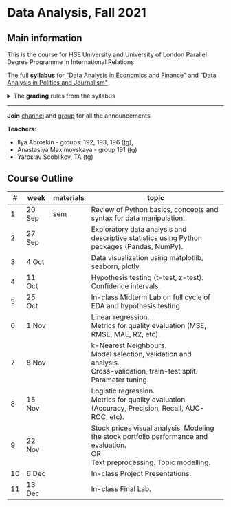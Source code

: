 # Data Analysis, Fall 2021

## Main information
This is the course for HSE University and University of London Parallel Degree Programme in International Relations

The full **syllabus** for ["Data Analysis in Economics and Finance"](https://www.hse.ru/en/edu/courses/339492557) and ["Data Analysis in Politics and Journalism"](https://www.hse.ru/en/edu/courses/339493569)

<details>
  <summary>The <b>grading</b> rules from the syllabus</summary>
  
<ul>
<li>Final grade = <ul>
<li>Home Assignment (21%) - after week 4</li>
<li>Midterm Lab (29%) - after midterm week</li>
<li>Final Lab (29%) - before exam week</li>
<li>Final Project (21%) - the last class</li>
</ul>
</li>
</ul>


  The final score will be transformed to the HSE regular scale according to the following rule:
<table>
<thead>
  <tr>
    <th>grade</th>
    <th>points</th>
  </tr>
</thead>
<tbody>
  <tr>
    <td>1</td>
    <td>0-19</td>
  </tr>
  <tr>
    <td>2</td>
    <td>20-29</td>
  </tr>
  <tr>
    <td>3</td>
    <td>30-39</td>
  </tr>
  <tr>
    <td>4</td>
    <td>40-49</td>
  </tr>
  <tr>
    <td>5</td>
    <td>50-59</td>
  </tr>
  <tr>
    <td>6</td>
    <td>60-69</td>
  </tr>
  <tr>
    <td>7</td>
    <td>70-79</td>
  </tr>
  <tr>
    <td>8</td>
    <td>80-89</td>
  </tr>
  <tr>
    <td>9</td>
    <td>90-95</td>
  </tr>
  <tr>
    <td>10</td>
    <td>96-100</td>
  </tr>
</tbody>
</table>

</details>

---

**Join** [channel](https://t.me/joinchat/gSz1wkHIrmxhOGIy) and [group](https://t.me/joinchat/9tWvbuL8O69hNTYy) for all the announcements

**Teachers**:
- Ilya Abroskin - groups: 192, 193, 196 ([tg](https://t.me/iiiiilllllyyyyyaaaa)),
- Anastasiya Maximovskaya - group 191 ([tg](https://t.me/anastasiyamaxx))
- Yaroslav Scoblikov, TA ([tg](https://t.me/Braye4))

## Course Outline


| # 	| week   	| materials                                                                             	| topic                                                                                                                                 	|
|---------	|--------	|---------------------------------------------------------------------------------------	|---------------------------------------------------------------------------------------------------------------------------------------	|
|       1 	| 20 Sep 	| [sem](https://nbviewer.jupyter.org/github/ilyaaaaaaaa/DA_HSE-UoL_IR_21-Fall/blob/main/sems/sem01_python-overview.ipynb) 	| Review of Python basics, concepts and syntax for data manipulation.                                                                   	|
|       2 	| 27 Sep 	|                                                                                       	| Exploratory data analysis and descriptive statistics using Python packages (Pandas,  NumPy).                                          	|
|       3 	|  4 Oct 	|                                                                                       	| Data visualization using matplotlib, seaborn, plotly                                                                                  	|
|       4 	| 11 Oct 	|                                                                                       	| Hypothesis testing (t-test, z-test). <br>Confidence intervals.                                                                        	|
|       5 	| 25 Oct 	|                                                                                       	| In-class Midterm Lab on full cycle of EDA and hypothesis testing.                                                                     	|
|       6 	|  1 Nov 	|                                                                                       	| Linear regression. <br>Metrics for quality evaluation (MSE, RMSE, MAE, R2, etc).                                                      	|
|       7 	|  8 Nov 	|                                                                                       	| k-Nearest Neighbours. <br>Model selection, validation and analysis. <br>Cross-validation, train-test split. Parameter tuning.         	|
|       8 	| 15 Nov 	|                                                                                       	| Logistic regression. <br>Metrics for quality evaluation (Accuracy, Precision, Recall, AUC-ROC, etc).                                  	|
|       9 	| 22 Nov 	|                                                                                       	| Stock prices visual analysis. Modeling the stock portfolio performance and evaluation. <br>OR<br>Text preprocessing. Topic modelling. 	|
|      10 	|  6 Dec 	|                                                                                       	| In-class Project Presentations.                                                                                                       	|
|      11 	| 13 Dec 	|                                                                                       	| In-class Final Lab.                                                                                                                   	|
